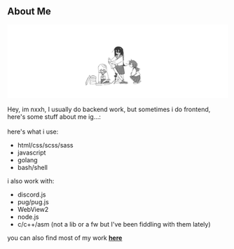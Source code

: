 ## About Me

<img src="https://github.com/nxxh447/nxxh447/blob/main/banner.png?raw=true">

Hey, im nxxh, I usually do backend work, but sometimes i do frontend,
<br>
here's some stuff about me ig...:
<br>
<br>
here's what i use:
- html/css/scss/sass
- javascript
- golang
- bash/shell

i also work with:
- discord.js
- pug/pug.js
- WebView2
- node.js
- c/c++/asm (not a lib or a fw but I've been fiddling with them lately)

you can also find most of my work <a href="https://github.com/Omvik">****__here__****</a>
